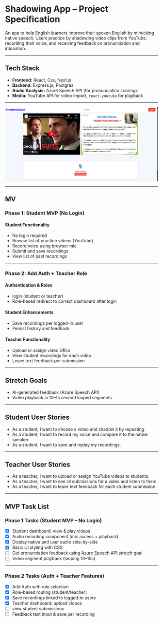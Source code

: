 # Shadowing App – Project Specification

An app to help English learners improve their spoken English by mimicking native speech. Users practice by shadowing video clips from YouTube, recording their voice, and receiving feedback on pronunciation and intonation.

---

## Tech Stack

- **Frontend:** React, Css, Next.js
- **Backend:** Express.js, Postgres
- **Audio Analysis:** Azure Speech API (for pronunciation scoring).
- **Media:** YouTube API for video import, `react-youtube` for playback

---

![App image](./frontend/public/images/eslApp.png)

---

## MV

### Phase 1: Student MVP (No Login)

#### Student Functionality

- No login required
- Browse list of practice videos (YouTube)
- Record voice using browser mic
- Submit and save recordings
- View list of past recordings

---

### Phase 2: Add Auth + Teacher Role

#### Authentication & Roles

- login (student or teacher)
- Role-based redirect to correct dashboard after login

#### Student Enhancements

- Save recordings per logged-in user
- Persist history and feedback

#### Teacher Functionality

- Upload or assign video URLs
- View student recordings for each video
- Leave text feedback per submission

---

## Stretch Goals

- AI-generated feedback (Azure Speech API)
- Video playback in 10–15 second looped segments

---

## Student User Stories

- As a student, I want to choose a video and shadow it by repeating.
- As a student, I want to record my voice and compare it to the native speaker.
- As a student, I want to save and replay my recordings.

---

## Teacher User Stories

- As a teacher, I want to upload or assign YouTube videos to students.
- As a teacher, I want to see all submissions for a video and listen to them.
- As a teacher, I want to leave text feedback for each student submission.

---

## MVP Task List

### Phase 1 Tasks (Student MVP – No Login)

- [x] Student dashboard: view & play videos
- [x] Audio recording component (mic access + playback)
- [x] Display native and user audio side-by-side
- [x] Basic UI styling with CSS
- [ ] Get pronunciation feedback using Azure Speech API stretch goal
- [ ] Video segment playback (looping 10–15s)

---

### Phase 2 Tasks (Auth + Teacher Features)

- [x] Add Auth with role selection
- [x] Role-based routing (student/teacher)
- [x] Save recordings linked to logged-in users
- [x] Teacher dashboard: upload videos
- [ ] view student submissions
- [ ] Feedback text input & save per recording
